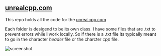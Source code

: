 ## [unrealcpp.com](https://unrealcpp.com/)

This repo holds all the code for the [unrealcpp.com](https://unrealcpp.com/)

Each folder is desigend to be its own class. I have some files that are .txt to prevent errors while I work locally. So if there is a .txt file its typically meant to go in the character *header* file or the charcter *cpp* file.

![screenshot](screenshot.png "screenshot")
